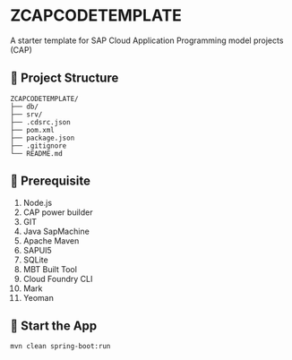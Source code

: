 # ZCAPCODETEMPLATE

A starter template for SAP Cloud Application Programming model projects (CAP)

## 📂 Project Structure

```
ZCAPCODETEMPLATE/
├── db/
├── srv/
├── .cdsrc.json
├── pom.xml
├── package.json
├── .gitignore
└── README.md
```

## 📑 Prerequisite

1. Node.js
2. CAP power builder
3. GIT
4. Java SapMachine
5. Apache Maven
6. SAPUI5
7. SQLite
8. MBT Built Tool
9. Cloud Foundry CLI
10. Mark
11. Yeoman

## 🚀 Start the App

`mvn clean spring-boot:run`
